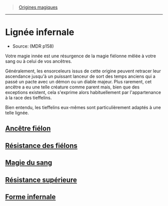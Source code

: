 ﻿---
!Items
Id: sorcerer_infernal_hd.md#lignée-infernale
RootId: sorcerer_infernal_hd.md
ParentLink: sorcerer_hd.md#origines-magiques
Name: Lignée infernale
ParentName: Origines magiques
NameLevel: 1
Source: (MDR p158)
---
>  [Origines magiques](hd_sorcerer_origines_magiques.md)

---


# Lignée infernale

- Source: (MDR p158)

Votre magie innée est une résurgence de la magie fiélonne mêlée à votre sang ou à celui de vos ancêtres.

Généralement, les ensorceleurs issus de cette origine peuvent retracer leur ascendance jusqu'à un puissant lanceur de sort des temps anciens qui a passé un pacte avec un démon ou un diable majeur. Plus rarement, cet ancêtre a eu une telle créature comme parent mais, bien que des exceptions existent, cela s'exprime alors habituellement par l'appartenance à la race des tieffelins.

Bien entendu, les tieffelins eux-mêmes sont particulièrement adaptés à une telle lignée.



## [Ancêtre fiélon](hd_sorcerer_infernal_ancetre_fielon.md)



## [Résistance des fiélons](hd_sorcerer_infernal_resistance_des_fielons.md)



## [Magie du sang](hd_sorcerer_infernal_magie_du_sang.md)



## [Résistance supérieure](hd_sorcerer_infernal_resistance_superieure.md)



## [Forme infernale](hd_sorcerer_infernal_forme_infernale.md)

